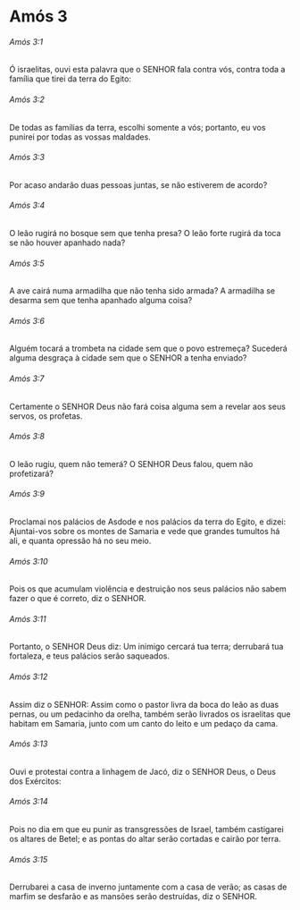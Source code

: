 # Amós 3

###### Amós 3:1

Ó israelitas, ouvi esta palavra que o SENHOR fala contra vós, contra toda a família que tirei da terra do Egito:

###### Amós 3:2

De todas as famílias da terra, escolhi somente a vós; portanto, eu vos punirei por todas as vossas maldades.

###### Amós 3:3

Por acaso andarão duas pessoas juntas, se não estiverem de acordo?

###### Amós 3:4

O leão rugirá no bosque sem que tenha presa? O leão forte rugirá da toca se não houver apanhado nada?

###### Amós 3:5

A ave cairá numa armadilha que não tenha sido armada? A armadilha se desarma sem que tenha apanhado alguma coisa?

###### Amós 3:6

Alguém tocará a trombeta na cidade sem que o povo estremeça? Sucederá alguma desgraça à cidade sem que o SENHOR a tenha enviado?

###### Amós 3:7

Certamente o SENHOR Deus não fará coisa alguma sem a revelar aos seus servos, os profetas.

###### Amós 3:8

O leão rugiu, quem não temerá? O SENHOR Deus falou, quem não profetizará?

###### Amós 3:9

Proclamai nos palácios de Asdode e nos palácios da terra do Egito, e dizei: Ajuntai-vos sobre os montes de Samaria e vede que grandes tumultos há ali, e quanta opressão há no seu meio.

###### Amós 3:10

Pois os que acumulam violência e destruição nos seus palácios não sabem fazer o que é correto, diz o SENHOR.

###### Amós 3:11

Portanto, o SENHOR Deus diz: Um inimigo cercará tua terra; derrubará tua fortaleza, e teus palácios serão saqueados.

###### Amós 3:12

Assim diz o SENHOR: Assim como o pastor livra da boca do leão as duas pernas, ou um pedacinho da orelha, também serão livrados os israelitas que habitam em Samaria, junto com um canto do leito e um pedaço da cama.

###### Amós 3:13

Ouvi e protestai contra a linhagem de Jacó, diz o SENHOR Deus, o Deus dos Exércitos:

###### Amós 3:14

Pois no dia em que eu punir as transgressões de Israel, também castigarei os altares de Betel; e as pontas do altar serão cortadas e cairão por terra.

###### Amós 3:15

Derrubarei a casa de inverno juntamente com a casa de verão; as casas de marfim se desfarão e as mansões serão destruídas, diz o SENHOR.

